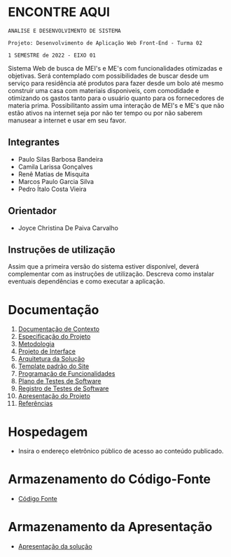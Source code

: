 # ENCONTRE AQUI 
`ANALISE E DESENVOLVIMENTO DE SISTEMA `

`Projeto: Desenvolvimento de Aplicação Web Front-End - Turma 02`

`1 SEMESTRE de 2022 - EIXO 01`

Sistema Web de busca de MEI's e ME's com funcionalidades otimizadas e objetivas. Será contemplado com possibilidades de buscar desde um serviço para residência até
produtos para fazer desde um bolo até mesmo construir uma casa com materiais disponiveis, com comodidade e otimizando os gastos tanto para o usuário quanto para os
fornecedores de materia prima. Possibilitanto assim uma interação de MEI's e ME's que não estão ativos na internet seja por não ter tempo ou por não saberem manusear
a internet e usar em seu favor.

## Integrantes

- Paulo Silas Barbosa Bandeira
- Camila Larissa Gonçalves
- Renê Matias de Misquita
- Marcos Paulo Garcia Silva
- Pedro Ítalo Costa Vieira

## Orientador

- Joyce Christina De Paiva Carvalho

## Instruções de utilização

Assim que a primeira versão do sistema estiver disponível, deverá complementar com as instruções de utilização. Descreva como instalar eventuais dependências e como executar a aplicação.

# Documentação

<ol>
<li><a href="docs/01-Documentação de Contexto.md"> Documentação de Contexto</a></li>
<li><a href="docs/02-Especificação do Projeto.md"> Especificação do Projeto</a></li>
<li><a href="docs/03-Metodologia.md"> Metodologia</a></li>
<li><a href="docs/04-Projeto de Interface.md"> Projeto de Interface</a></li>
<li><a href="docs/05-Arquitetura da Solução.md"> Arquitetura da Solução</a></li>
<li><a href="docs/06-Template padrão do Site.md"> Template padrão do Site</a></li>
<li><a href="docs/07-Programação de Funcionalidades.md"> Programação de Funcionalidades</a></li>
<li><a href="docs/08-Plano de Testes de Software.md"> Plano de Testes de Software</a></li>
<li><a href="docs/09-Registro de Testes de Software.md"> Registro de Testes de Software</a></li>
<li><a href="docs/10-Apresentação do Projeto.md"> Apresentação do Projeto</a></li>
<li><a href="docs/11-Referências.md"> Referências</a></li>
</ol>

# Hospedagem

- Insira o endereço eletrônico público de acesso ao conteúdo publicado.

# Armazenamento do Código-Fonte

- <a href="src/README.md">Código Fonte</a>

# Armazenamento da Apresentação

- <a href="presentation/README.md">Apresentação da solução</a>
